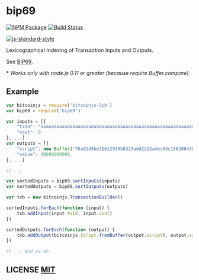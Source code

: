 # bip69

[![NPM Package](https://img.shields.io/npm/v/bip69.svg?style=flat-square)](https://www.npmjs.org/package/bip69)
[![Build Status](https://img.shields.io/travis/bitcoinjs/bip69.svg?branch=master&style=flat-square)](https://travis-ci.org/bitcoinjs/bip69)

[![js-standard-style](https://cdn.rawgit.com/feross/standard/master/badge.svg)](https://github.com/feross/standard)

Lexicographical Indexing of Transaction Inputs and Outputs.

See [BIP69](https://github.com/bitcoin/bips/blob/master/bip-0069.mediawiki).

\* *Works only with node.js 0.11 or greater (because require Buffer.compare)*

## Example

``` javascript
var bitcoinjs = require('bitcoinjs-lib')
var bip69 = require('bip69')

var inputs = [{
	"txId": "aaaaaaaaaaaaaaaaaaaaaaaaaaaaaaaaaaaaaaaaaaaaaaaaaaaaaaaaaaaaaaaa",
	"vout": 0
}, ...]
var outputs = [{
	"script": new Buffer("76a9145be32612930b8323add2212a4ec03c1562084f8488ac", "hex"),
	"value": 40000000000
}, ...]

// ...

var sortedInputs = bip69.sortInputs(inputs)
var sortedOutputs = bip69.sortOutputs(outputs)

var txb = new bitcoinjs.TransactionBuilder()

sortedInputs.forEach(function (input) {
	txb.addInput(input.txId, input.vout)
})

sortedOutputs.forEach(function (output) {
	txb.addOutput(bitcoinjs.Script.fromBuffer(output.script), output.value)
})

// ... and so on
```

## LICENSE [MIT](LICENSE)
